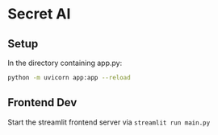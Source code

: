 # Secret AI

## Setup

In the directory containing app.py:

```bash
python -m uvicorn app:app --reload
```

## Frontend Dev

Start the streamlit frontend server via `streamlit run main.py`